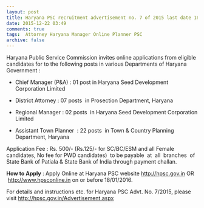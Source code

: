 ```yaml
---
layout: post
title: Haryana PSC recruitment advertisement no. 7 of 2015 last date 18th Jan-2016   
date: 2015-12-22 03:49
comments: true
tags:  Attorney Haryana Manager Online Planner PSC 
archive: false
---
```

Haryana Public Service Commission invites online applications from eligible candidates for to the following posts in various Departments of Haryana Government :


- Chief Manager (P&A) : 01 post in Haryana Seed Development Corporation Limited   


- District Attorney : 07 posts  in Prosection Department, Haryana
- Regional Manager : 02 posts  in Haryana Seed Development Corporation Limited 
- Assistant Town Planner  : 22 posts  in Town & Country Planning Department, Haryana 



Application Fee : Rs. 500/- (Rs.125/- for SC/BC/ESM and all Female candidates, No fee for PWD candidates)  to be payable  at  all  branches  of  State Bank of Patiala & State Bank of India through payment challan.  

**How to Apply** : Apply Online at Haryana PSC website <http://hpsc.gov.in> OR  <http://www.hpsconline.in> on or before 18/01/2016.  

For details and instructions etc. for Haryana PSC Advt. No. 7/2015, please visit <http://hpsc.gov.in/Advertisement.aspx>    



